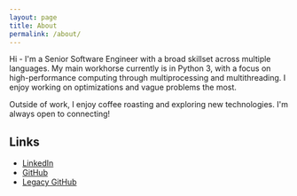 ```yaml
---
layout: page
title: About
permalink: /about/
---
```


Hi - I'm a Senior Software Engineer with a broad skillset across multiple languages. My main workhorse currently is in Python 3, with a focus on high-performance computing through multiprocessing and multithreading. I enjoy working on optimizations and vague problems the most.

Outside of work, I enjoy coffee roasting and exploring new technologies. I'm always open to connecting!

## Links
*   [LinkedIn](https://www.linkedin.com/in/nicholas-weatherley-508b73aa/)
*   [GitHub](https://github.com/nweatherley)
*   [Legacy GitHub](https://github.com/nicksweatherley)
